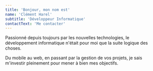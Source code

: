 ```yaml
---
title: 'Bonjour, mon nom est'
name: 'Clément Harel'
subtitle: 'Développeur Informatique'
contactText: 'Me contacter'
---
```


Passionné depuis toujours par les nouvelles technologies, le développement informatique n'était pour moi que la suite logique des choses.

Du mobile au web, en passant par la gestion de vos projets, je sais m'investir pleinement pour mener à bien mes objectifs.